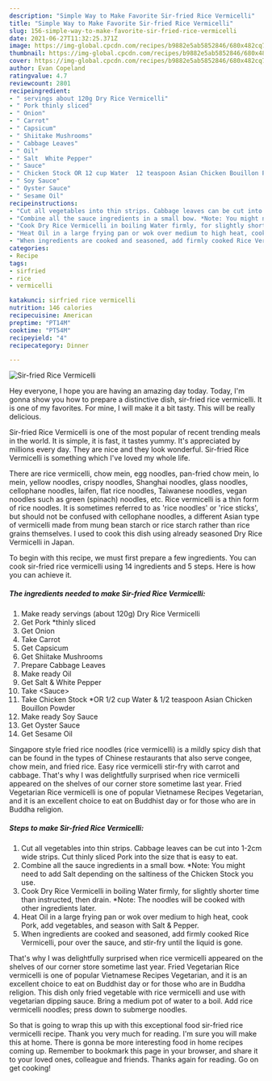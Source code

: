 ```yaml
---
description: "Simple Way to Make Favorite Sir-fried Rice Vermicelli"
title: "Simple Way to Make Favorite Sir-fried Rice Vermicelli"
slug: 156-simple-way-to-make-favorite-sir-fried-rice-vermicelli
date: 2021-06-27T11:32:25.371Z
image: https://img-global.cpcdn.com/recipes/b9882e5ab5852846/680x482cq70/sir-fried-rice-vermicelli-recipe-main-photo.jpg
thumbnail: https://img-global.cpcdn.com/recipes/b9882e5ab5852846/680x482cq70/sir-fried-rice-vermicelli-recipe-main-photo.jpg
cover: https://img-global.cpcdn.com/recipes/b9882e5ab5852846/680x482cq70/sir-fried-rice-vermicelli-recipe-main-photo.jpg
author: Evan Copeland
ratingvalue: 4.7
reviewcount: 2801
recipeingredient:
- " servings about 120g Dry Rice Vermicelli"
- " Pork thinly sliced"
- " Onion"
- " Carrot"
- " Capsicum"
- " Shiitake Mushrooms"
- " Cabbage Leaves"
- " Oil"
- " Salt  White Pepper"
- " Sauce"
- " Chicken Stock OR 12 cup Water  12 teaspoon Asian Chicken Bouillon Powder"
- " Soy Sauce"
- " Oyster Sauce"
- " Sesame Oil"
recipeinstructions:
- "Cut all vegetables into thin strips. Cabbage leaves can be cut into 1-2cm wide strips. Cut thinly sliced Pork into the size that is easy to eat."
- "Combine all the sauce ingredients in a small bow. *Note: You might need to add Salt depending on the saltiness of the Chicken Stock you use."
- "Cook Dry Rice Vermicelli in boiling Water firmly, for slightly shorter time than instructed, then drain. *Note: The noodles will be cooked with other ingredients later."
- "Heat Oil in a large frying pan or wok over medium to high heat, cook Pork, add vegetables, and season with Salt &amp; Pepper."
- "When ingredients are cooked and seasoned, add firmly cooked Rice Vermicelli, pour over the sauce, and stir-fry until the liquid is gone."
categories:
- Recipe
tags:
- sirfried
- rice
- vermicelli

katakunci: sirfried rice vermicelli 
nutrition: 146 calories
recipecuisine: American
preptime: "PT14M"
cooktime: "PT54M"
recipeyield: "4"
recipecategory: Dinner

---
```



![Sir-fried Rice Vermicelli](https://img-global.cpcdn.com/recipes/b9882e5ab5852846/680x482cq70/sir-fried-rice-vermicelli-recipe-main-photo.jpg)

Hey everyone, I hope you are having an amazing day today. Today, I'm gonna show you how to prepare a distinctive dish, sir-fried rice vermicelli. It is one of my favorites. For mine, I will make it a bit tasty. This will be really delicious.

Sir-fried Rice Vermicelli is one of the most popular of recent trending meals in the world. It is simple, it is fast, it tastes yummy. It's appreciated by millions every day. They are nice and they look wonderful. Sir-fried Rice Vermicelli is something which I've loved my whole life.

There are rice vermicelli, chow mein, egg noodles, pan-fried chow mein, lo mein, yellow noodles, crispy noodles, Shanghai noodles, glass noodles, cellophane noodles, laifen, flat rice noodles, Taiwanese noodles, vegan noodles such as green (spinach) noodles, etc. Rice vermicelli is a thin form of rice noodles. It is sometimes referred to as &#39;rice noodles&#39; or &#39;rice sticks&#39;, but should not be confused with cellophane noodles, a different Asian type of vermicelli made from mung bean starch or rice starch rather than rice grains themselves. I used to cook this dish using already seasoned Dry Rice Vermicelli in Japan.


To begin with this recipe, we must first prepare a few ingredients. You can cook sir-fried rice vermicelli using 14 ingredients and 5 steps. Here is how you can achieve it.

<!--inarticleads1-->

##### The ingredients needed to make Sir-fried Rice Vermicelli:

1. Make ready  servings (about 120g) Dry Rice Vermicelli
1. Get  Pork *thinly sliced
1. Get  Onion
1. Take  Carrot
1. Get  Capsicum
1. Get  Shiitake Mushrooms
1. Prepare  Cabbage Leaves
1. Make ready  Oil
1. Get  Salt &amp; White Pepper
1. Take  &lt;Sauce&gt;
1. Take  Chicken Stock *OR 1/2 cup Water &amp; 1/2 teaspoon Asian Chicken Bouillon Powder
1. Make ready  Soy Sauce
1. Get  Oyster Sauce
1. Get  Sesame Oil


Singapore style fried rice noodles (rice vermicelli) is a mildly spicy dish that can be found in the types of Chinese restaurants that also serve congee, chow mein, and fried rice. Easy rice vermicelli stir-fry with carrot and cabbage. That&#39;s why I was delightfully surprised when rice vermicelli appeared on the shelves of our corner store sometime last year. Fried Vegetarian Rice vermicelli is one of popular Vietnamese Recipes Vegetarian, and it is an excellent choice to eat on Buddhist day or for those who are in Buddha religion. 

<!--inarticleads2-->

##### Steps to make Sir-fried Rice Vermicelli:

1. Cut all vegetables into thin strips. Cabbage leaves can be cut into 1-2cm wide strips. Cut thinly sliced Pork into the size that is easy to eat.
1. Combine all the sauce ingredients in a small bow. *Note: You might need to add Salt depending on the saltiness of the Chicken Stock you use.
1. Cook Dry Rice Vermicelli in boiling Water firmly, for slightly shorter time than instructed, then drain. *Note: The noodles will be cooked with other ingredients later.
1. Heat Oil in a large frying pan or wok over medium to high heat, cook Pork, add vegetables, and season with Salt &amp; Pepper.
1. When ingredients are cooked and seasoned, add firmly cooked Rice Vermicelli, pour over the sauce, and stir-fry until the liquid is gone.


That&#39;s why I was delightfully surprised when rice vermicelli appeared on the shelves of our corner store sometime last year. Fried Vegetarian Rice vermicelli is one of popular Vietnamese Recipes Vegetarian, and it is an excellent choice to eat on Buddhist day or for those who are in Buddha religion. This dish only fried vegetable with rice vermicelli and use with vegetarian dipping sauce. Bring a medium pot of water to a boil. Add rice vermicelli noodles; press down to submerge noodles. 

So that is going to wrap this up with this exceptional food sir-fried rice vermicelli recipe. Thank you very much for reading. I'm sure you will make this at home. There is gonna be more interesting food in home recipes coming up. Remember to bookmark this page in your browser, and share it to your loved ones, colleague and friends. Thanks again for reading. Go on get cooking!
